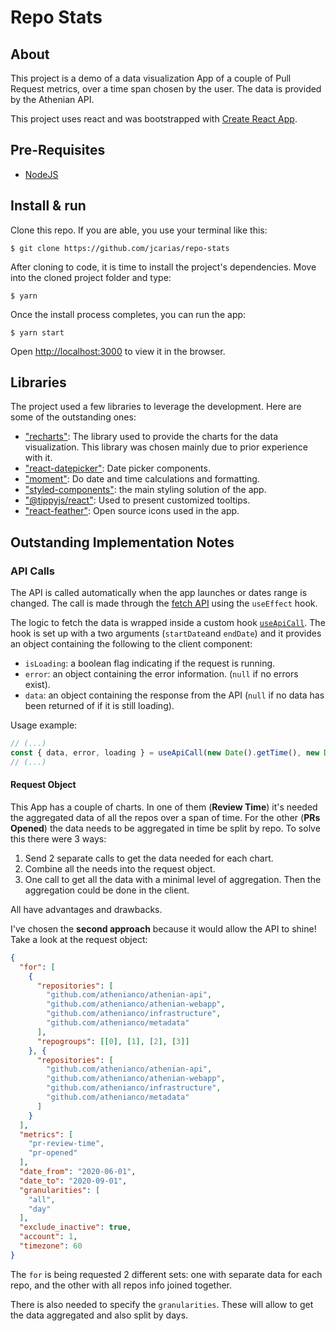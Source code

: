 # Repo Stats

## About

This project is a demo of a data visualization App of a couple of Pull Request metrics, over a time span chosen by the user. The data is provided by the Athenian API.

This project uses react and was bootstrapped with [Create React App](https://github.com/facebook/create-react-app).

## Pre-Requisites

- [NodeJS](https://nodejs.org/en/)

## Install & run

Clone this repo. If you are able, you use your terminal like this:

```shell
$ git clone https://github.com/jcarias/repo-stats
```

After cloning to code, it is time to install the project's dependencies. Move into the cloned project folder and type:

```shell
$ yarn
```

Once the install process completes, you can run the app:

```shell
$ yarn start
```

Open [http://localhost:3000](http://localhost:3000) to view it in the browser.

## Libraries

The project used a few libraries to leverage the development. Here are some of the outstanding ones:

- ["recharts"](https://recharts.org/en-US/): The library used to provide the charts for the data visualization. This library was chosen mainly due to prior experience with it.
- ["react-datepicker"](https://reactdatepicker.com/): Date picker components.
- ["moment"](https://momentjs.com/): Do date and time calculations and formatting.
- ["styled-components"](https://styled-components.com/): the main styling solution of the app.
- ["@tippyjs/react"](https://github.com/atomiks/tippyjs-react): Used to present customized tooltips.
- ["react-feather"](https://github.com/feathericons/react-feather): Open source icons used in the app.

## Outstanding Implementation Notes

### API Calls

The API is called automatically when the app launches or dates range is changed. The call is made through the [fetch API](https://developer.mozilla.org/en-US/docs/Web/API/Fetch_API) using the `useEffect` hook.

The logic to fetch the data is wrapped inside a custom hook [`useApiCall`](https://github.com/jcarias/repo-stats/blob/main/src/utils/hooks/useApiCall.js). The hook is set up with a two arguments (`startDate`and `endDate`) and it provides an object containing the following to the client component:

- `isLoading`: a boolean flag indicating if the request is running.
- `error`: an object containing the error information. (`null` if no errors exist).
- `data`: an object containing the response from the API (`null` if no data has been returned of if it is still loading).

Usage example:

```javascript
// (...)
const { data, error, loading } = useApiCall(new Date().getTime(), new Date().getTime());
// (...)
```

#### Request Object

This App has a couple of charts. In one of them (**Review Time**) it's needed the aggregated data of all the repos over a span of time. For the other (**PRs Opened**) the data needs to be aggregated in time be split by repo. To solve this there were 3 ways:

1. Send 2 separate calls to get the data needed for each chart.
2. Combine all the needs into the request object.
3. One call to get all the data with a minimal level of aggregation. Then the aggregation could be done in the client.

All have advantages and drawbacks.

I've chosen the **second approach** because it would allow the API to shine! Take a look at the request object:

```JSON
{
  "for": [
    {
      "repositories": [
        "github.com/athenianco/athenian-api",
        "github.com/athenianco/athenian-webapp",
        "github.com/athenianco/infrastructure",
        "github.com/athenianco/metadata"
      ],
      "repogroups": [[0], [1], [2], [3]]
    }, {
      "repositories": [
        "github.com/athenianco/athenian-api",
        "github.com/athenianco/athenian-webapp",
        "github.com/athenianco/infrastructure",
        "github.com/athenianco/metadata"
      ]
    }
  ],
  "metrics": [
    "pr-review-time",
    "pr-opened"
  ],
  "date_from": "2020-06-01",
  "date_to": "2020-09-01",
  "granularities": [
    "all",
    "day"
  ],
  "exclude_inactive": true,
  "account": 1,
  "timezone": 60
}
```

The `for` is being requested 2 different sets: one with separate data for each repo, and the other with all repos info joined together.

There is also needed to specify the `granularities`. These will allow to get the data aggregated and also split by days.
